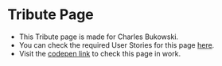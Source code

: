 # Tribute Page

+ This Tribute page is made for Charles Bukowski.
+ You can check the required User Stories for this page [here](https://www.freecodecamp.org/learn/responsive-web-design/responsive-web-design-projects/build-a-tribute-page).
+ Visit the [codepen link](https://codepen.io/amankr1619/pen/zYGKeRL) to check this page in work.

